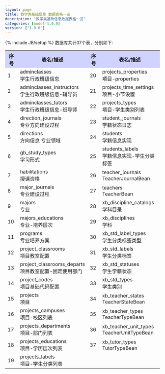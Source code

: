 ```yaml
---
layout: page
title: 教学类基础信息 数据表格一览
description: "教学类基础信息数据表格一览"
categories: [model-1.0.0]
version: ["1.0.0"]
---
```

{% include JB/setup %}
数据库共计37个表，分别如下:

<table class="table table-bordered table-striped table-condensed">
  <tr>
    <th style="background-color:#D0D3FF">序号</th>
    <th style="background-color:#D0D3FF">表名/描述</th>
    <th style="background-color:#D0D3FF">序号</th>
    <th style="background-color:#D0D3FF">表名/描述</th>
  </tr>
  <tr>
    <td>1</td>
    <td>adminclasses<br>学生行政班级信息</td>
    <td>20</td>
    <td>projects_properties<br>项目-properties</td>
  </tr>
  <tr>
    <td>2</td>
    <td>adminclasses_instructors<br>学生行政班级信息-辅导员</td>
    <td>21</td>
    <td>projects_time_settings<br>项目-小节设置</td>
  </tr>
  <tr>
    <td>3</td>
    <td>adminclasses_tutors<br>学生行政班级信息-班导师</td>
    <td>22</td>
    <td>projects_types<br>项目-学生类别列表</td>
  </tr>
  <tr>
    <td>4</td>
    <td>direction_journals<br>专业方向建设过程</td>
    <td>23</td>
    <td>student_journals<br>学籍状态日志</td>
  </tr>
  <tr>
    <td>5</td>
    <td>directions<br>方向信息 专业领域</td>
    <td>24</td>
    <td>students<br>学籍信息实现</td>
  </tr>
  <tr>
    <td>6</td>
    <td>gb_study_types<br>学习形式</td>
    <td>25</td>
    <td>students_labels<br>学籍信息实现-学生分类标签</td>
  </tr>
  <tr>
    <td>7</td>
    <td>habilitations<br>授课资格</td>
    <td>26</td>
    <td>teacher_journals<br>TeacherJournalBean</td>
  </tr>
  <tr>
    <td>8</td>
    <td>major_journals<br>专业建设过程</td>
    <td>27</td>
    <td>teachers<br>TeacherBean</td>
  </tr>
  <tr>
    <td>9</td>
    <td>majors<br>专业</td>
    <td>28</td>
    <td>xb_discipline_catalogs<br>学科目录</td>
  </tr>
  <tr>
    <td>10</td>
    <td>majors_educations<br>专业-培养层次</td>
    <td>29</td>
    <td>xb_disciplines<br>学科</td>
  </tr>
  <tr>
    <td>11</td>
    <td>programs<br>专业培养方案</td>
    <td>30</td>
    <td>xb_std_label_types<br>学生分类标签类型</td>
  </tr>
  <tr>
    <td>12</td>
    <td>project_classrooms<br>项目教室配置</td>
    <td>31</td>
    <td>xb_std_labels<br>学生分类标签</td>
  </tr>
  <tr>
    <td>13</td>
    <td>project_classrooms_departs<br>项目教室配置-固定使用部门</td>
    <td>32</td>
    <td>xb_std_statuses<br>学生学籍状态</td>
  </tr>
  <tr>
    <td>14</td>
    <td>project_codes<br>项目基础代码配置</td>
    <td>33</td>
    <td>xb_std_types<br>学生类别</td>
  </tr>
  <tr>
    <td>15</td>
    <td>projects<br>项目</td>
    <td>34</td>
    <td>xb_teacher_states<br>TeacherStateBean</td>
  </tr>
  <tr>
    <td>16</td>
    <td>projects_campuses<br>项目-校区列表</td>
    <td>35</td>
    <td>xb_teacher_types<br>TeacherTypeBean</td>
  </tr>
  <tr>
    <td>17</td>
    <td>projects_departments<br>项目-部门列表</td>
    <td>36</td>
    <td>xb_teacher_unit_types<br>TeacherUnitTypeBean</td>
  </tr>
  <tr>
    <td>18</td>
    <td>projects_educations<br>项目-学历层次列表</td>
    <td>37</td>
    <td>xb_tutor_types<br>TutorTypeBean</td>
  </tr>
  <tr>
    <td>19</td>
    <td>projects_labels<br>项目-学生分类列表</td>
    <td></td>
    <td></td>
  </tr>
</table>
